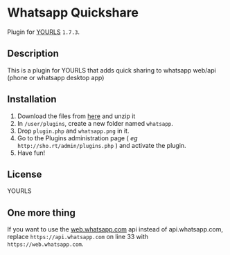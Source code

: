 Whatsapp Quickshare
====================

Plugin for [YOURLS](http://yourls.org) `1.7.3`. 

Description
-----------
This is a plugin for YOURLS that adds quick sharing to whatsapp web/api (phone or whatsapp desktop app)

Installation
------------
1. Download the files from [here](https://github.com/WisseHesNL/Whatsapp-quickshare/archive/master.zip) and unzip it
2. In `/user/plugins`, create a new folder named `whatsapp`.
3. Drop `plugin.php` and `whatsapp.png` in it.
4. Go to the Plugins administration page ( *eg* `http://sho.rt/admin/plugins.php` ) and activate the plugin.
5. Have fun!

License
-------
YOURLS

One more thing
--------------
If you want to use the [web.whatsapp.com](https://web.whatsapp.com) api instead of api.whatsapp.com,
replace `https://api.whatsapp.com` on line 33 with `https://web.whatsapp.com`.
